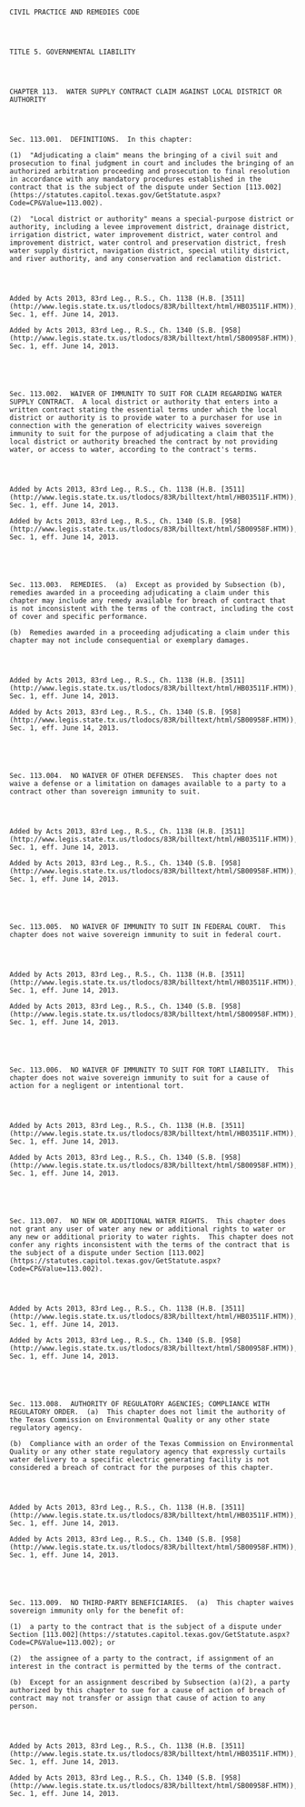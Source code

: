 ﻿
    
    
    	
    					
    
    
    CIVIL PRACTICE AND REMEDIES CODE
    
      
    
    
    TITLE 5. GOVERNMENTAL LIABILITY
    
      
    
    
    CHAPTER 113.  WATER SUPPLY CONTRACT CLAIM AGAINST LOCAL DISTRICT OR AUTHORITY
    
      
    
    
    Sec. 113.001.  DEFINITIONS.  In this chapter:
    
    (1)  "Adjudicating a claim" means the bringing of a civil suit and prosecution to final judgment in court and includes the bringing of an authorized arbitration proceeding and prosecution to final resolution in accordance with any mandatory procedures established in the contract that is the subject of the dispute under Section [113.002](https://statutes.capitol.texas.gov/GetStatute.aspx?Code=CP&Value=113.002).
    
    (2)  "Local district or authority" means a special-purpose district or authority, including a levee improvement district, drainage district, irrigation district, water improvement district, water control and improvement district, water control and preservation district, fresh water supply district, navigation district, special utility district, and river authority, and any conservation and reclamation district.
    
    
    
    
    Added by Acts 2013, 83rd Leg., R.S., Ch. 1138 (H.B. [3511](http://www.legis.state.tx.us/tlodocs/83R/billtext/html/HB03511F.HTM)), Sec. 1, eff. June 14, 2013.
    
    Added by Acts 2013, 83rd Leg., R.S., Ch. 1340 (S.B. [958](http://www.legis.state.tx.us/tlodocs/83R/billtext/html/SB00958F.HTM)), Sec. 1, eff. June 14, 2013.
    
    
    
    
    
    Sec. 113.002.  WAIVER OF IMMUNITY TO SUIT FOR CLAIM REGARDING WATER SUPPLY CONTRACT.  A local district or authority that enters into a written contract stating the essential terms under which the local district or authority is to provide water to a purchaser for use in connection with the generation of electricity waives sovereign immunity to suit for the purpose of adjudicating a claim that the local district or authority breached the contract by not providing water, or access to water, according to the contract's terms.
    
    
    
    
    Added by Acts 2013, 83rd Leg., R.S., Ch. 1138 (H.B. [3511](http://www.legis.state.tx.us/tlodocs/83R/billtext/html/HB03511F.HTM)), Sec. 1, eff. June 14, 2013.
    
    Added by Acts 2013, 83rd Leg., R.S., Ch. 1340 (S.B. [958](http://www.legis.state.tx.us/tlodocs/83R/billtext/html/SB00958F.HTM)), Sec. 1, eff. June 14, 2013.
    
    
    
    
    
    Sec. 113.003.  REMEDIES.  (a)  Except as provided by Subsection (b), remedies awarded in a proceeding adjudicating a claim under this chapter may include any remedy available for breach of contract that is not inconsistent with the terms of the contract, including the cost of cover and specific performance.
    
    (b)  Remedies awarded in a proceeding adjudicating a claim under this chapter may not include consequential or exemplary damages.
    
    
    
    
    Added by Acts 2013, 83rd Leg., R.S., Ch. 1138 (H.B. [3511](http://www.legis.state.tx.us/tlodocs/83R/billtext/html/HB03511F.HTM)), Sec. 1, eff. June 14, 2013.
    
    Added by Acts 2013, 83rd Leg., R.S., Ch. 1340 (S.B. [958](http://www.legis.state.tx.us/tlodocs/83R/billtext/html/SB00958F.HTM)), Sec. 1, eff. June 14, 2013.
    
    
    
    
    
    Sec. 113.004.  NO WAIVER OF OTHER DEFENSES.  This chapter does not waive a defense or a limitation on damages available to a party to a contract other than sovereign immunity to suit.
    
    
    
    
    Added by Acts 2013, 83rd Leg., R.S., Ch. 1138 (H.B. [3511](http://www.legis.state.tx.us/tlodocs/83R/billtext/html/HB03511F.HTM)), Sec. 1, eff. June 14, 2013.
    
    Added by Acts 2013, 83rd Leg., R.S., Ch. 1340 (S.B. [958](http://www.legis.state.tx.us/tlodocs/83R/billtext/html/SB00958F.HTM)), Sec. 1, eff. June 14, 2013.
    
    
    
    
    
    Sec. 113.005.  NO WAIVER OF IMMUNITY TO SUIT IN FEDERAL COURT.  This chapter does not waive sovereign immunity to suit in federal court.
    
    
    
    
    Added by Acts 2013, 83rd Leg., R.S., Ch. 1138 (H.B. [3511](http://www.legis.state.tx.us/tlodocs/83R/billtext/html/HB03511F.HTM)), Sec. 1, eff. June 14, 2013.
    
    Added by Acts 2013, 83rd Leg., R.S., Ch. 1340 (S.B. [958](http://www.legis.state.tx.us/tlodocs/83R/billtext/html/SB00958F.HTM)), Sec. 1, eff. June 14, 2013.
    
    
    
    
    
    Sec. 113.006.  NO WAIVER OF IMMUNITY TO SUIT FOR TORT LIABILITY.  This chapter does not waive sovereign immunity to suit for a cause of action for a negligent or intentional tort.
    
    
    
    
    Added by Acts 2013, 83rd Leg., R.S., Ch. 1138 (H.B. [3511](http://www.legis.state.tx.us/tlodocs/83R/billtext/html/HB03511F.HTM)), Sec. 1, eff. June 14, 2013.
    
    Added by Acts 2013, 83rd Leg., R.S., Ch. 1340 (S.B. [958](http://www.legis.state.tx.us/tlodocs/83R/billtext/html/SB00958F.HTM)), Sec. 1, eff. June 14, 2013.
    
    
    
    
    
    Sec. 113.007.  NO NEW OR ADDITIONAL WATER RIGHTS.  This chapter does not grant any user of water any new or additional rights to water or any new or additional priority to water rights.  This chapter does not confer any rights inconsistent with the terms of the contract that is the subject of a dispute under Section [113.002](https://statutes.capitol.texas.gov/GetStatute.aspx?Code=CP&Value=113.002).
    
    
    
    
    Added by Acts 2013, 83rd Leg., R.S., Ch. 1138 (H.B. [3511](http://www.legis.state.tx.us/tlodocs/83R/billtext/html/HB03511F.HTM)), Sec. 1, eff. June 14, 2013.
    
    Added by Acts 2013, 83rd Leg., R.S., Ch. 1340 (S.B. [958](http://www.legis.state.tx.us/tlodocs/83R/billtext/html/SB00958F.HTM)), Sec. 1, eff. June 14, 2013.
    
    
    
    
    
    Sec. 113.008.  AUTHORITY OF REGULATORY AGENCIES; COMPLIANCE WITH REGULATORY ORDER.  (a)  This chapter does not limit the authority of the Texas Commission on Environmental Quality or any other state regulatory agency.
    
    (b)  Compliance with an order of the Texas Commission on Environmental Quality or any other state regulatory agency that expressly curtails water delivery to a specific electric generating facility is not considered a breach of contract for the purposes of this chapter.
    
    
    
    
    Added by Acts 2013, 83rd Leg., R.S., Ch. 1138 (H.B. [3511](http://www.legis.state.tx.us/tlodocs/83R/billtext/html/HB03511F.HTM)), Sec. 1, eff. June 14, 2013.
    
    Added by Acts 2013, 83rd Leg., R.S., Ch. 1340 (S.B. [958](http://www.legis.state.tx.us/tlodocs/83R/billtext/html/SB00958F.HTM)), Sec. 1, eff. June 14, 2013.
    
    
    
    
    
    Sec. 113.009.  NO THIRD-PARTY BENEFICIARIES.  (a)  This chapter waives sovereign immunity only for the benefit of:
    
    (1)  a party to the contract that is the subject of a dispute under Section [113.002](https://statutes.capitol.texas.gov/GetStatute.aspx?Code=CP&Value=113.002); or
    
    (2)  the assignee of a party to the contract, if assignment of an interest in the contract is permitted by the terms of the contract.
    
    (b)  Except for an assignment described by Subsection (a)(2), a party authorized by this chapter to sue for a cause of action of breach of contract may not transfer or assign that cause of action to any person.
    
    
    
    
    Added by Acts 2013, 83rd Leg., R.S., Ch. 1138 (H.B. [3511](http://www.legis.state.tx.us/tlodocs/83R/billtext/html/HB03511F.HTM)), Sec. 1, eff. June 14, 2013.
    
    Added by Acts 2013, 83rd Leg., R.S., Ch. 1340 (S.B. [958](http://www.legis.state.tx.us/tlodocs/83R/billtext/html/SB00958F.HTM)), Sec. 1, eff. June 14, 2013.
    
    
    
    
    				
